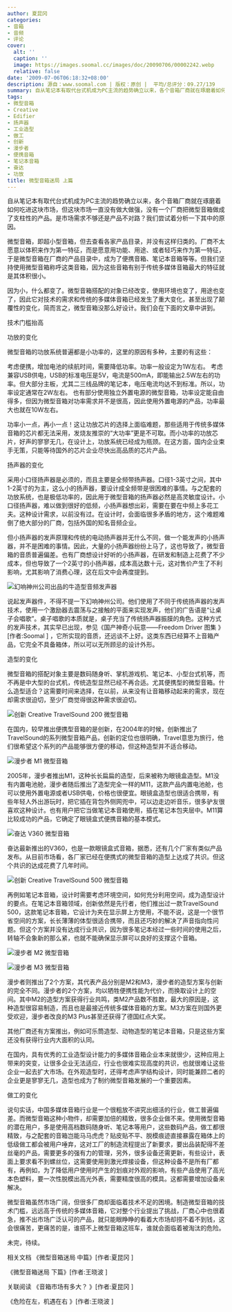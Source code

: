 ```yaml
---
author: 夏昆冈
categories:
- 音箱
- 音频
- 评论
cover:
  alt: ''
  caption: ''
  image: https://images.soomal.cc/images/doc/20090706/00002242.webp
  relative: false
date: '2009-07-06T06:18:32+08:00'
description: 源自：www.soomal.com | 版权：原创 |  平均/总评分：09.27/139
summary: 自从笔记本有取代台式机成为PC主流的趋势确立以来，各个音箱厂商就在琢磨着如何吃进这块市场，但这块市场一直没有做大做强，没有一个厂商把微型音箱做成了支柱性的产品。是市场需求不够还是产品不对路？我们尝试着分析一下其中的原因。
tags:
- 微型音箱
- Creative
- Edifier
- 扬声器
- 工业造型
- 做工
- 创新
- 漫步者
- 便携音箱
- 笔记本音箱
- 奋达
- 功放
title: 微型音箱迷局 上篇
---
```


自从笔记本有取代台式机成为PC主流的趋势确立以来，各个音箱厂商就在琢磨着如何吃进这块市场，但这块市场一直没有做大做强，没有一个厂商把微型音箱做成了支柱性的产品。是市场需求不够还是产品不对路？我们尝试着分析一下其中的原因。



微型音箱，即超小型音箱，但去查看各家产品目录，并没有这样归类的。厂商不太愿意以体积来作为第一特征，而是愿意用功能、用途、或者轻巧来作为第一特征，于是微型音箱在厂商的产品目录中，成为了便携音箱、笔记本音箱等等。但我们坚持使用微型音箱称呼这类音箱，因为这些音箱有别于传统多媒体音箱最大的特征就是其体积很小。



因为小，什么都变了。微型音箱搭配的对象已经改变，使用环境也变了，用途也变了，因此它对技术的需求和传统的多媒体音箱已经发生了重大变化，甚至出现了颠覆性的变化，简而言之，微型音箱没那么好设计。我们会在下面的文章中讲到。



技术门槛抬高



功放的变化



微型音箱的功放系统普遍都是小功率的，这里的原因有多种，主要的有这些：



考虑便携，增加电池的续航时间，需要降低功率。功率一般设定为1W左右。
考虑兼容USB供电，USB的标准电压是5V，电流是500mA，即能输出2.5W左右的功率。但大部分主板，尤其二三线品牌的笔记本，电压电流均达不到标准。所以，功率设定通常在2W左右。
也有部分使用独立外置电源的微型音箱，功率设定能自由得多，但因为微型音箱对功率需求并不是很高，因此使用外置电源的产品，功率最大也就在10W左右。



功率小一点，再小一点！这让功放芯片的选择上面临难题，那些适用于传统多媒体音箱的芯片都无法采用，发烧友推崇的“大功率”更是不可取。而小功率的功放芯片，好声的寥寥无几，在设计上，功放系统已经成为瓶颈。在这方面，国内企业束手无策，只能等待国外的芯片企业尽快出高品质的芯片产品。



扬声器的变化



采用小口径扬声器是必须的，而且主要是全频带扬声器。口径1-3英寸之间，其中1-2英寸的为主，这么小的扬声器，要设计成全频带是很困难的事情。与之配套的功放系统，也是极低功率的，因此用于微型音箱的扬声器必然是高灵敏度设计。小口径扬声器，难以做到很好的低频，小扬声器想出彩，需要在要在中频上多花工夫。这种设计需求，以前没有过。在设计时，会面临很多矛盾的地方，这个难题难倒了绝大部分的厂商，包括外国的知名音频企业。



但小扬声器的发声原理和传统的电动扬声器并无什么不同，做一个能发声的小扬声器，并不是困难的事情。因此，大量的小扬声器纷纷上马了，这也导致了，微型音箱的音质普遍偏差。也有厂商想设计好听的小扬声器，在研发和制造上花费了不少成本，但也导致了一个2英寸的小扬声器，成本高达数十元，这对售价产生了不利影响，尤其影响了消费心理，这在后文中会再度提到。



![幻响神州公司出品的牛造型音频发声器](https://images.soomal.cc/images/doc/20090706/00002244.webp)



说起发声器件，不得不提一下幻响神州公司。他们使用了不同于传统扬声器的发声技术，使用一个激励器去震荡与之接触的平面来实现发声，他们的广告语是“让桌子会唱歌”。桌子唱歌的本质就是，桌子充当了传统扬声器振膜的角色。这种方式的发声技术，其实早已出现，参见《国产神奇小玩意――Freedom Driver 图集 》[作者:Soomal ]
，它所实现的音质，还远谈不上好。这类东西已经算不上音箱产品，它完全不具备箱体，所以可以无所顾忌的设计外形。



造型的变化



微型音箱的搭配对象主要是数码随身听、掌机游戏机、笔记本、小型台式机等，而不再是中大型的台式机，传统造型显然已经不再合适。尤其便携型的微型音箱。什么造型适合？这需要时间来选择，在以前，从来没有让音箱移动起来的需求，现在却需求很迫切，至少厂商觉得很这种需求很迫切。



![创新 Creative TravelSound 200 微型音箱](https://images.soomal.cc/images/doc/20090703/00002217.webp)



在国内，较早推出便携型音箱的是创新，在2004年的时候，创新推出了TravelSound的系列微型音箱产品，创新的定位也很明确，Travel意思为旅行，他们很希望这个系列的产品能够很方便的移动，但这种造型并不适合移动。



![漫步者 M1 微型音箱](https://images.soomal.cc/images/doc/20090704/00002218.webp)



2005年，漫步者推出M1，这种长长扁扁的造型，后来被称为眼镜盒造型。M1没有内置电池舱，漫步者随后推出了造型完全一样的M11，这款产品内置电池舱，也可以使用外置电源或者USB供电，价格也很便宜。眼镜盒造型也很适合携带，有些年轻人外出游玩时，把它插在背包外侧网兜中，可以边走边听音乐，很多驴友很喜欢这种设计。也有用户把它当做笔记本音箱使用，插在笔记本包夹层中。M11算比较成功的产品，它确定了眼镜盒式便携音箱的基本模式。



![奋达 V360 微型音箱](https://images.soomal.cc/images/doc/20090704/00002219.webp)



奋达最新推出的V360，也是一款眼镜盒式音箱，据悉，还有几个厂家有类似产品发布。从目前市场看，各厂家已经在便携式的微型音箱的造型上达成了共识。但这个共识的达成花费了几年时间。



![创新 Creative TravelSound 500 微型音箱](https://images.soomal.cc/images/doc/20090706/00002241.webp)



再例如笔记本音箱，设计时需要考虑环境空间，如何充分利用空间，成为造型设计的要点。在笔记本音箱领域，创新依然是先行者，他们推出过一款TravelSound 500，这款笔记本音箱，它设计为夹在显示屏上方使用，不能不说，这是一个很节省空间的方案，长长薄薄的体型很适合携带，而且还巧妙的解决了声音指向性问题。但这个方案并没有达成行业共识，因为很多笔记本经过一些时间的使用之后，转轴不会象新的那么紧，也就不能确保显示屏可以良好的支撑这个音箱。



![漫步者 M2 微型音箱](https://images.soomal.cc/images/doc/20090706/00002242.webp)



![漫步者 M3 微型音箱](https://images.soomal.cc/images/doc/20090706/00002243.webp)



漫步者则推出了2个方案，其代表产品分别是M2和M3，漫步者的造型方案与创新的完全不同。漫步者的2个方案，均以牺牲便携性能为代价，而换取设计上的空间。其中M2的造型方案获得行业共鸣，类M2产品数不胜数，最大的原因是，这种造型很容易制造，而且也是最接近传统多媒体音箱的方案。M3方案在则国外更受欢迎，漫步者改良的M3 Plus甚至还获得了德国红点大奖。



其他厂商还有方案推出，例如可乐筒造型、动物造型的笔记本音箱，只是这些方案还没有获得行业内大面积的认同。



在国内，具有优秀的工业造型设计能力的多媒体音箱企业本来就很少，这种应用上带来的突变，让很多企业无法适应，行业也很难实现高度的共识，也就很难让这些企业一起去扩大市场。在外观造型时，还得考虑声学结构设计，同时能兼顾二者的企业更是寥寥无几，造型也成为了制约微型音箱发展的一个重要因素。



做工的变化



说句实话，中国多媒体音箱行业是一个很粗放不讲究出细活的行业，做工普遍偏差。而微型音箱这种小物件，却需要加倍的精致，很多企业做不来。使用微型音箱的潜在用户，多是使用高档数码随身听、笔记本等用户，这些数码产品，做工都很精致，与之配套的音箱岂能马马虎虎？贴皮贴不平、脱模痕迹直接暴露在箱体上的低级做工都会被用户唾弃，这对工厂的制造流程提出了新要求，要出品装配得不差丝毫的产品，需要更多的强有力的管理，另外，很多设备还需更新，有些设计，表面上要求看不到螺丝位，这需要使用到激光焊接设备，但这种设备不是所有厂都有，再例如，为了降低用户使用时产生的划痕对外观的影响，有些产品使用了高光本色塑料，要一次性脱模出高光外表，需要精度很高的模具。这都需要增加设备来解决。



微型音箱虽然市场广阔，但很多厂商却面临着技术不足的困境。制造微型音箱的技术门槛，远远高于传统的多媒体音箱，它对整个行业提出了挑战，厂商心中也很着急，推不出市场广泛认可的产品，就只能眼睁睁的看着大市场却捞不着不到钱，这会很痛苦，更痛苦的是，谁搭不上微型音箱这班车，谁就会面临着被淘汰的危险。



未完，待续。



相关文档
《微型音箱迷局 中篇》[作者:夏昆冈 ]

《微型音箱迷局 下篇》[作者:王晓波 ]



关联阅读
《音箱市场有多大？ 》[作者:夏昆冈 ]

《危险在左，机遇在右 》[作者:王晓波 ]